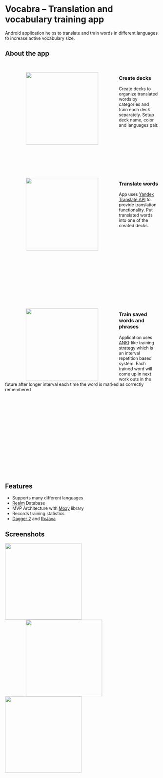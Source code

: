 # Vocabra – Translation and vocabulary training app

Android application helps to translate and train words in different languages to increase active vocabulary size.

## About the app

<br />

<img align="left" hspace=68 src="../master/docs/deck.gif" width="237"/></a>
<h3>Create decks</h3>
<p>Create decks to organize translated words by categories and train each deck separately. Setup deck name, color and languages pair.</p>
<br/><br/><br/><br/><br/><br/>
  
<br />  
<br /> 

<img align="left" hspace=68 src="../master/docs/translation.gif" width="237"/></a>
<h3>Translate words</h3>
<p>App uses <a href = "https://yandex.ru/dev/translate/">Yandex Translate API</a> to provide translation functionality. Put translated words into one of the created decks.</p>
<br/><br/><br/><br/><br/><br/> 

<br />  <br /><br />  <br />  <br />  <br />  <br />  

<img align="left" hspace=68 src="../master/docs/training.gif" width="237"/></a>
<h3>Train saved words and phrases</h3>
<p>Application uses <a href="https://apps.ankiweb.net/">ANKI</a>-like training strategy which is an interval repetition based system. 
Each trained word will come up in next work outs in the future after longer interval each time the word is marked as correctly remembered</p>
<br/><br/><br/><br/><br/><br/>

<br />  <br />  <br />  <br />  <br />  <br />  <br />  <br />  

## Features

* Supports many different languages
* [Realm](https://github.com/realm/realm-java) Database
* MVP Architecture with [Moxy](https://github.com/Arello-Mobile/Moxy) library
* Records training statistics
* [Dagger 2](https://github.com/google/dagger) and [RxJava](https://github.com/ReactiveX/RxJava)

## Screenshots

<img src="../master/docs/deck_screen.png" width="250"> <img hspace=68 src="../master/docs/translation_screen.png" width="250"> <img src="../master/docs/stats.png" width="250">
